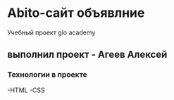 # Abito-сайт объявлние
Учебный проект glo academy

## выполнил проект - Агеев Алексей

### Технологии в проекте
-HTML
-CSS
